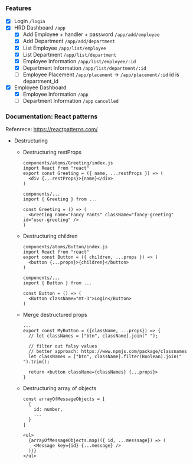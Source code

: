 ### Features

- [x] Login `/login`
- [x] HRD Dashboard `/app`
  - [x] Add Employee + handler + password `/app/add/employee`
  - [x] Add Department `/app/add/department`
  - [x] List Employee `/app/list/employee`
  - [x] List Department `/app/list/department`
  - [x] Employee Information `/app/list/employee/:id`
  - [x] Department Information `/app/list/department/:id`
  - [ ] Employee Placement `/app/placement` -> `/app/placement/:id` id is department_id
- [x] Employee Dashboard
  - [x] Employee Information `/app`
  - [ ] Department Information `/app` `cancelled`

### Documentation: React patterns

Refenrece: https://reactpatterns.com/

- Destructuring

  - Destructuring restProps

    ```
    components/atoms/Greeting/index.js
    import React from "react"
    export const Greeting = ({ name, ...restProps }) => (
      <div {...restProps}>{name}</div>
    )

    components/...
    import { Greeting } from ...

    const Greeting = () => (
      <Greeting name="Fancy Pants" className="fancy-greeting" id="user-greeting" />
    )
    ```

  - Destructuring children

    ```
    components/atoms/Button/index.js
    import React from "react"
    export const Button = ({ children, ...props }) => (
      <button {...props}>{children}</button>
    )

    components/...
    import { Button } from ...

    const Button = () => (
      <Button className="mt-3">Login</Button>
    )
    ```

  - Merge destructured props

    ```
    ...
    export const MyButton = ({className, ...props}) => {
      // let classNames = ["btn", className].join(" ");

      // filter out falsy values
      // better approach: https://www.npmjs.com/package/classnames
      let classNames = ["btn", className].filter(Boolean).join(" ").trim();

      return <button className={classNames} {...props}>
    }
    ```

  - Destructuring array of objects

    ```
    const arrayOfMessageObjects = [
      {
        id: number,
        ...
      }
    ]

    <ul>
      {arrayOfMessageObjects.map(({ id, ...messsage}) => (
        <Message key={id} {...message} />
      ))}
    </ul>
    ```
